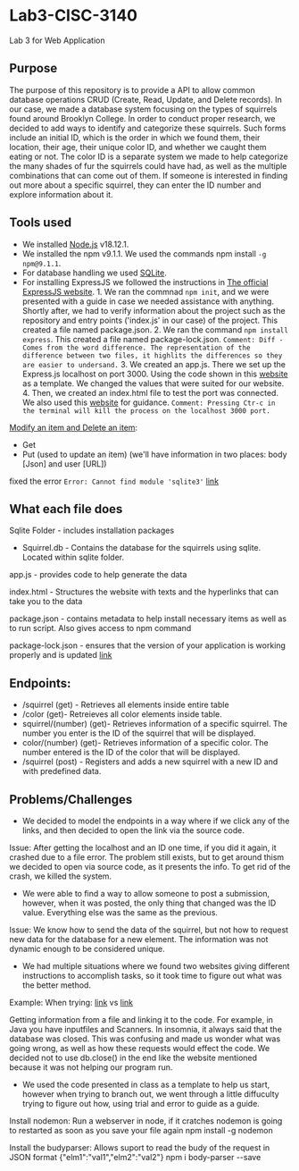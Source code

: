 # Lab3-CISC-3140

Lab 3 for Web Application

## Purpose

The purpose of this repository is to provide a API to allow common database operations CRUD (Create, Read, Update, and Delete records). In our case, we made a database system focusing on the types of squirrels found around Brooklyn College. In order to conduct proper research, we decided to add ways to identify and categorize these squirrels. Such forms include an initial ID, which is the order in which we found them, their location, their age, their unique color ID, and whether we caught them eating or not. The color ID is a separate system we made to help categorize the many shades of fur the squirrels could have had, as well as the multiple combinations that can come out of them. If someone is interested in finding out more about a specific squirrel, they can enter the ID number and explore information about it.

## Tools used

- We installed [Node.js](https://nodejs.org/en/) v18.12.1.
- We installed the npm v9.1.1. We used the commands npm install `-g npm@9.1.1`.
- For database handling we used [SQLite](https://www.sqlite.org/index.html).
- For installing ExpressJS we followed the instructions in [The official ExpressJS website](https://expressjs.com/en/starter/installing.html). 1. We ran the commnad `npm init`, and we were presented with a guide in case we needed assistance with anything. Shortly after, we had to verify information about the project such as the repository and entry points ('index.js' in our case) of the project. This created a file named package.json. 2. We ran the command `npm install express`. This created a file named package-lock.json.
  `Comment: Diff - Comes from the word difference. The representation of the difference between two files, it highlits the differences so they are easier to undersand.` 3. We created an app.js. There we set up the Express.js localhost on port 3000. Using the code shown in this [website](https://javascript.plainenglish.io/deploying-a-localhost-server-with-node-js-and-express-js-58775f098407) as a template. We changed the values that were suited for our website. 4. Then, we created an index.html file to test the port was connected. We also used this [website](https://expressjs.com/en/starter/hello-world.html) for guidance.
  `Comment: Pressing Ctr-c in the terminal will kill the process on the localhost 3000 port.`

[Modify an item and Delete an item](https://www.youtube.com/watch?v=cqapa6mI3jE):

- Get
- Put (used to update an item) (we'll have information in two places: body [Json] and user [URL])

fixed the error `Error: Cannot find module 'sqlite3'` [link](https://www.sqlitetutorial.net/sqlite-nodejs/connect/)


## What each file does

Sqlite Folder - includes installation packages
- Squirrel.db - Contains the database for the squirrels using sqlite. Located within sqlite folder.

app.js - provides code to help generate the data

index.html - Structures the website with texts and the hyperlinks that can take you to the data

package.json - contains metadata to help install necessary items as well as to run script. Also gives access to npm command

package-lock.json - ensures that the version of your application is working properly and is updated [link](https://www.geeksforgeeks.org/difference-between-package-json-and-package-lock-json-files/#:~:text=package.-,lock.,and%20save%20it%20in%20package.)


## Endpoints:

- /squirrel (get) - Retrieves all elements inside entire table
- /color (get)- Retreieves all color elements inside table. 
- squirrel/(number) (get)- Retrieves information of a specific squirrel. The number you enter is the ID of the squirrel that will be displayed. 
- color/(number) (get)- Retrieves information of a specific color. The number entered is the ID of the color that will be displayed.
- /squirrel (post) - Registers and adds a new squirrel with a new ID and with predefined data. 


## Problems/Challenges

- We decided to model the endpoints in a way where if we click any of the links, and then decided to open the link via the source code.

Issue: After getting the localhost and an ID one time, if you did it again, it crashed due to a file error. The problem still exists, but to get around thism we decided to open via source code, as it presents the info. To get rid of the crash, we killed the system. 


- We were able to find a way to allow someone to post a submission, however, when it was posted, the only thing that changed was the ID value. Everything else was the same as the previous. 

Issue: We know how to send the data of the squirrel, but not how to request new data for the database for a new element. The information was not dynamic enough to be considered unique. 


- We had multiple situations where we found two websites giving different instructions to accomplish tasks, so it took time to figure out what was the better method.

Example: When trying: [link]() vs [link](https://www.sqlitetutorial.net/sqlite-nodejs/insert/)

Getting information from a file and linking it to the code. For example, in Java you have inputfiles and Scanners. In insomnia, it always said that the database was closed. This was confusing and made us wonder what was going wrong, as well as how these requests would effect the code. We decided not to use db.close() in the end like the website mentioned because it was not helping our program run. 


- We used the code presented in class as a template to help us start, however when trying to branch out, we went through a little diffuculty trying to figure out how, using trial and error to guide as a guide.

Install nodemon: Run a webserver in node, if it cratches nodemon is going to restarted as soon as you save your file again
npm install -g nodemon

Install the budyparser: Allows suport to read the budy of the request in JSON format {"elm1":"val1","elm2":"val2"}
npm i body-parser --save
